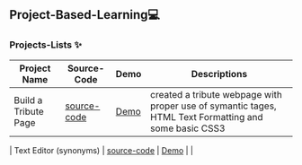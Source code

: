 ##  Project-Based-Learning💻

<!--  |  project Name  | [source-code]() | [Demo]() | |  --->
### Projects-Lists ✨


| Project Name | Source-Code |   Demo   | Descriptions |
| --- | --- | --- | --- |
| Build a Tribute Page | [source-code](https://github.com/Aj7t/Project-Based-Learning/tree/main/CSS3/Tribute%20Page) |   [Demo](https://codepen.io/aj7t/full/poPvKaW)  |created a tribute webpage with proper use of symantic tages, HTML Text Formatting and some basic CSS3 |


| Text Editor (synonyms)  | [source-code]() | [Demo](http://aj7t.me/Project-Based-Learning/JS-ES6/Text%20editor/) |          |
  

